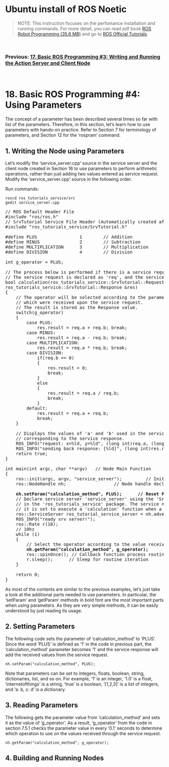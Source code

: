 # **Ubuntu install of ROS Noetic**

> NOTE: This instruction focuses on the perfomance installation and running commands. For more detail, you can read pdf book [ROS Robot Programming (35.6 MB)](https://www.robotis.com/service/download.php?no=719) and go to [ROS Official Tutorials](https://wiki.ros.org/ROS/Tutorials).

<br>

### Previous: [17. Basic ROS Programming #3: Writing and Running the Action Server and Client Node](17-Basic-ROS-Programming-(3)-Writing-and-Running-the-Action-Server-and-Client-Node.md)

<br>

# 18. Basic ROS Programming #4: Using Parameters

The concept of a parameter has been described several times so far with list of the parameters. Therefore, in this section, let’s learn how to use parameters with hands-on practice. Refer to Section 7 for terminology of parameters, and Section 12 for the ‘rospram’ command.

## 1. Writing the Node using Parameters

Let’s modify the ‘service_server.cpp’ source in the service server and the client node created in Section 16 to use parameters to perform arithmetic operations, rather than just adding two values entered as service request. Modify the ‘service_server.cpp’ source in the following order.

Run commands:

    roscd ros_tutorials_service/src
    gedit service_server.cpp

<pre>
// ROS Default Header File
#include "ros/ros.h"
// SrvTutorial Service File Header (Automatically created after build)
#include "ros_tutorials_service/SrvTutorial.h"

#define PLUS                1 		 // Addition
#define MINUS               2 		 // Subtraction
#define MULTIPLICATION      3 		 // Multiplication
#define DIVISION            4 		 // Division

int g_operator = PLUS;

// The process below is performed if there is a service request
// The service request is declared as 'req', and the service response is declared as 'res'
bool calculation(ros_tutorials_service::SrvTutorial::Request &req,
ros_tutorials_service::SrvTutorial::Response &res)
{
    // The operator will be selected according to the parameter value and calculate 'a' and 'b',
    // which were received upon the service request.
    // The result is stored as the Response value.
    switch(g_operator)
    {
        case PLUS:
            res.result = req.a + req.b; break;
        case MINUS:
            res.result = req.a - req.b; break;
        case MULTIPLICATION:
            res.result = req.a * req.b; break;
        case DIVISION:
            if(req.b == 0)
            {
                res.result = 0;
                break;
            }
            else
            {
                res.result = req.a / req.b;
                break;
            }
        default:
            res.result = req.a + req.b;
            break;
    }

    // Displays the values of 'a' and 'b' used in the service request, and the 'result' value
    // corresponding to the service response.
    ROS_INFO("request: x=%ld, y=%ld", (long int)req.a, (long int)req.b);
    ROS_INFO("sending back response: [%ld]", (long int)res.result);
    return true;
}

int main(int argc, char **argv)   // Node Main Function
{
    ros::init(argc, argv, "service_server"); 		 // Initializes Node Name
    ros::NodeHandle nh; 				 // Node handle declaration

    <b>nh.setParam("calculation_method", PLUS);		 // Reset Parameter Settings</b>
    // Declare service server 'service_server' using the 'SrvTutorial' service file
    // in the 'ros_tutorials_service' package. The service name is 'ros_tutorial_srv' and
    // it is set to execute a 'calculation' function when a service is requested.
    ros::ServiceServer ros_tutorial_service_server = nh.advertiseService("ros_tutorial_srv", calculation);
    ROS_INFO("ready srv server!");
    ros::Rate r(10);		
    // 10hz
    while (1)
    {
        // Select the operator according to the value received from the parameter.
        <b>nh.getParam("calculation_method", g_operator);</b>
        ros::spinOnce(); // Callback function process routine
        r.sleep(); 		// Sleep for routine iteration
    }
    
    return 0;
}
</pre>

As most of the contents are similar to the previous examples, let’s just take a look at the additional parts needed to use parameters. In particular, the ‘setParam’ and ‘getParam’ methods in bold font are the most important parts when using parameters. As they are very simple methods, it can be easily understood by just reading its usage.

## 2. Setting Parameters

The following code sets the parameter of ‘calculation_method’ to ‘PLUS’. Since the word ‘PLUS’ is defined as ‘1’ in the code in previous part, the ‘calculation_method’ parameter becomes ‘1’ and the service response will add the received values from the service request.

    nh.setParam("calculation_method", PLUS);

Note that parameters can be set to integers, floats, boolean, string, dictionaries, list, and so on. For example, ‘1’ is an integer, ‘1.0’ is a float, ‘internetofthings’ is a string, ‘true’ is a boolean, ‘[1,2,3]’ is a list of integers, and ‘a: b, c: d’ is a dictionary.

## 3. Reading Parameters

The following gets the parameter value from ‘calculation_method’ and sets it as the value of ‘g_operator’. As a result, ‘g_operator’ from the code in section 7.5.1 checks the parameter value in every ‘0.1’ seconds to determine which operation to use on the values received through the service request.

    nh.getParam("calculation_method", g_operator);

## 4. Building and Running Nodes






















